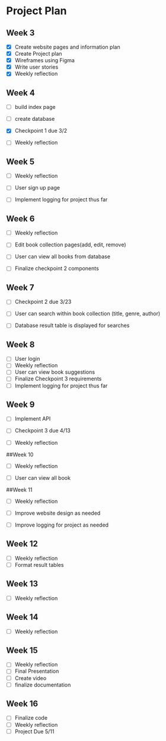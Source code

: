 # Project Plan

## Week 3
- [x] Create website pages and information plan
- [x] Create Project plan
- [x] Wireframes using Figma
- [x] Write user stories
- [x] Weekly reflection

## Week 4
- [ ] build index page
- [ ] create database
- [x] Checkpoint 1 due 3/2
- [ ] Weekly reflection


## Week 5
- [ ] Weekly reflection
- [ ] User sign up page
- [ ] Implement logging for project thus far


## Week 6
- [ ] Weekly reflection
- [ ] Edit book collection pages(add, edit, remove)
- [ ] User can view all books from database
- [ ] Finalize checkpoint 2 components


## Week 7
- [ ] Checkpoint 2 due 3/23
- [ ] User can search within book collection (title, genre, author)
- [ ] Database result table is displayed for searches


## Week 8
- [ ] User login
- [ ] Weekly reflection
- [ ] User can view book suggestions
- [ ] Finalize Checkpoint 3 requirements
- [ ] Implement logging for project thus far

## Week 9
- [ ] Implement API
- [ ] Checkpoint 3 due 4/13
- [ ] Weekly reflection


##Week 10
- [ ] Weekly reflection
- [ ] User can view all book


##Week 11
- [ ] Weekly reflection
- [ ] Improve website design as needed
- [ ] Improve logging for project as needed


## Week 12
- [ ] Weekly reflection
- [ ] Format result tables

## Week 13
- [ ] Weekly reflection


## Week 14
- [ ] Weekly reflection


## Week 15
- [ ] Weekly reflection
- [ ] Final Presentation
- [ ] Create video
- [ ] finalize documentation

## Week 16
- [ ] Finalize code
- [ ] Weekly reflection
- [ ] Project Due 5/11